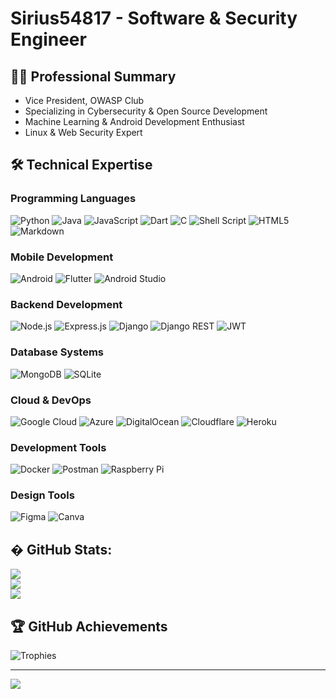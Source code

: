 # Sirius54817 - Software & Security Engineer

## 👨‍💻 Professional Summary
- Vice President, OWASP Club
- Specializing in Cybersecurity & Open Source Development
- Machine Learning & Android Development Enthusiast
- Linux & Web Security Expert

## 🛠️ Technical Expertise

### Programming Languages
![Python](https://img.shields.io/badge/Python-3670A0?style=flat&logo=python&logoColor=ffdd54)
![Java](https://img.shields.io/badge/Java-%23ED8B00.svg?style=flat&logo=java&logoColor=white)
![JavaScript](https://img.shields.io/badge/JavaScript-%23323330.svg?style=flat&logo=javascript&logoColor=%23F7DF1E)
![Dart](https://img.shields.io/badge/Dart-%230175C2.svg?style=flat&logo=dart&logoColor=white)
![C](https://img.shields.io/badge/C-%2300599C.svg?style=flat&logo=c&logoColor=white)
![Shell Script](https://img.shields.io/badge/Shell_Script-%23121011.svg?style=flat&logo=gnu-bash&logoColor=white)
![HTML5](https://img.shields.io/badge/HTML5-%23E34F26.svg?style=flat&logo=html5&logoColor=white)
![Markdown](https://img.shields.io/badge/Markdown-%23000000.svg?style=flat&logo=markdown&logoColor=white)

### Mobile Development
![Android](https://img.shields.io/badge/Android-3DDC84?style=flat&logo=android&logoColor=white)
![Flutter](https://img.shields.io/badge/Flutter-%2302569B.svg?style=flat&logo=Flutter&logoColor=white)
![Android Studio](https://img.shields.io/badge/Android%20Studio-3DDC84.svg?style=flat&logo=android-studio&logoColor=white)

### Backend Development
![Node.js](https://img.shields.io/badge/Node.js-6DA55F?style=flat&logo=node.js&logoColor=white)
![Express.js](https://img.shields.io/badge/Express.js-%23404d59.svg?style=flat&logo=express&logoColor=%2361DAFB)
![Django](https://img.shields.io/badge/Django-%23092E20.svg?style=flat&logo=django&logoColor=white)
![Django REST](https://img.shields.io/badge/Django%20REST-ff1709?style=flat&logo=django&logoColor=white&color=ff1709&labelColor=gray)
![JWT](https://img.shields.io/badge/JWT-black?style=flat&logo=JSON%20web%20tokens)

### Database Systems
![MongoDB](https://img.shields.io/badge/MongoDB-%234ea94b.svg?style=flat&logo=mongodb&logoColor=white)
![SQLite](https://img.shields.io/badge/SQLite-%2307405e.svg?style=flat&logo=sqlite&logoColor=white)

### Cloud & DevOps
![Google Cloud](https://img.shields.io/badge/Google%20Cloud-%234285F4.svg?style=flat&logo=google-cloud&logoColor=white)
![Azure](https://img.shields.io/badge/Azure-%230072C6.svg?style=flat&logo=azure-devops&logoColor=white)
![DigitalOcean](https://img.shields.io/badge/DigitalOcean-%230167ff.svg?style=flat&logo=digitalOcean&logoColor=white)
![Cloudflare](https://img.shields.io/badge/Cloudflare-F38020?style=flat&logo=Cloudflare&logoColor=white)
![Heroku](https://img.shields.io/badge/Heroku-%23430098.svg?style=flat&logo=heroku&logoColor=white)

### Development Tools
![Docker](https://img.shields.io/badge/Docker-%230db7ed.svg?style=flat&logo=docker&logoColor=white)
![Postman](https://img.shields.io/badge/Postman-FF6C37?style=flat&logo=postman&logoColor=white)
![Raspberry Pi](https://img.shields.io/badge/RaspberryPi-C51A4A?style=flat&logo=Raspberry-Pi)

### Design Tools
![Figma](https://img.shields.io/badge/Figma-%23F24E1E.svg?style=flat&logo=figma&logoColor=white)
![Canva](https://img.shields.io/badge/Canva-%2300C4CC.svg?style=flat&logo=Canva&logoColor=white)

## � GitHub Stats:
![](https://github-readme-stats.vercel.app/api?username=sirius54817&theme=dark&hide_border=false&include_all_commits=false&count_private=true)<br/>
![](https://github-readme-streak-stats.herokuapp.com/?user=sirius54817&theme=dark&hide_border=false)<br/>
![](https://github-readme-stats.vercel.app/api/top-langs/?username=sirius54817&theme=dark&hide_border=false&include_all_commits=false&count_private=true&layout=compact)

## 🏆 GitHub Achievements
![Trophies](https://github-trophies.vercel.app/?username=sirius54817&theme=radical&margin-w=4&no-bg=true)

---
[![](https://visitcount.itsvg.in/api?id=sirius54817&icon=0&color=0)](https://visitcount.itsvg.in)

